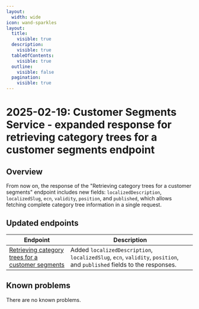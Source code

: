 ```yaml
---
layout:
  width: wide
icon: wand-sparkles
layout:
  title:
    visible: true
  description:
    visible: true
  tableOfContents:
    visible: true
  outline:
    visible: false
  pagination:
    visible: true
---
```


# 2025-02-19: Customer Segments Service - expanded response for retrieving category trees for a customer segments endpoint

## Overview

From now on, the response of the "Retrieving category trees for a customer segments" endpoint includes new fields: `localizedDescription`, `localizedSlug`, `ecn`, `validity`, `position`, and `published`, which allows fetching complete category tree information in a single request.

## Updated endpoints

| Endpoint                                                                                                                               | Description                                                                                                            |
|----------------------------------------------------------------------------------------------------------------------------------------|------------------------------------------------------------------------------------------------------------------------|
| [Retrieving category trees for a customer segments](https://developer.emporix.io/api-references/api-guides/companies-and-customers/customer-segments/api-reference/items-assignments#get-customer-segment-tenant-segments-items-category-trees) | Added `localizedDescription`, `localizedSlug`, `ecn`, `validity`, `position`, and `published` fields to the responses. |

## Known problems

There are no known problems.